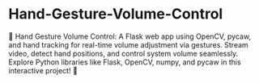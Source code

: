 # Hand-Gesture-Volume-Control
🚀 Hand Gesture Volume Control: A Flask web app using OpenCV, pycaw, and hand tracking for real-time volume adjustment via gestures. Stream video, detect hand positions, and control system volume seamlessly. Explore Python libraries like Flask, OpenCV, numpy, and pycaw in this interactive project! 🌟
